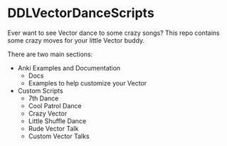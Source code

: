 # DDLVectorDanceScripts
Ever want to see Vector dance to some crazy songs? This repo contains some crazy moves for your little Vector buddy. 

There are two main sections:
- Anki Examples and Documentation
    - Docs
    - Examples to help customize your Vector
- Custom Scripts
    - 7th Dance
    - Cool Patrol Dance
    - Crazy Vector 
    - Little Shuffle Dance
    - Rude Vector Talk
    - Custom Vector Talks
    
    